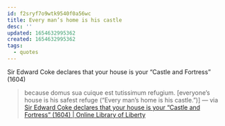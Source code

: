 ```yaml
---
id: f2sryf7o9wtk9540f0a56wc
title: Every man’s home is his castle
desc: ''
updated: 1654632995362
created: 1654632995362
tags:
  - quotes
---
```


Sir Edward Coke declares that your house is your “Castle and Fortress” (1604)

> because domus sua cuique est tutissimum refugium. [everyone’s house is his safest refuge (“Every man’s home is his castle.”)] — via [Sir Edward Coke declares that your house is your “Castle and Fortress” (1604) | Online Library of Liberty](https://oll.libertyfund.org/quote/sir-edward-coke-declares-that-your-house-is-your-castle-and-fortress-1604)
